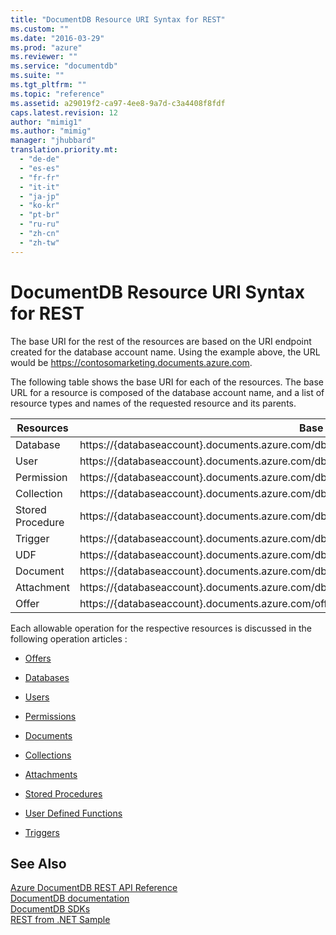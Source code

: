 ```yaml
---
title: "DocumentDB Resource URI Syntax for REST"
ms.custom: ""
ms.date: "2016-03-29"
ms.prod: "azure"
ms.reviewer: ""
ms.service: "documentdb"
ms.suite: ""
ms.tgt_pltfrm: ""
ms.topic: "reference"
ms.assetid: a29019f2-ca97-4ee8-9a7d-c3a4408f8fdf
caps.latest.revision: 12
author: "mimig1"
ms.author: "mimig"
manager: "jhubbard"
translation.priority.mt: 
  - "de-de"
  - "es-es"
  - "fr-fr"
  - "it-it"
  - "ja-jp"
  - "ko-kr"
  - "pt-br"
  - "ru-ru"
  - "zh-cn"
  - "zh-tw"
---
```

# DocumentDB Resource URI Syntax for REST
  The base URI for the rest of the resources are based on the URI endpoint created for the database account name. Using the example above, the URL would be https://contosomarketing.documents.azure.com.  
  
 The following table shows the base URI for each of the resources. The base URL for a resource is composed of the database account name, and a list of resource types and names of the requested resource and its parents.  
  
|**Resources**|**Base URI**|  
|-|-|  
|Database|https://{databaseaccount}.documents.azure.com/dbs/{db}|  
|User|https://{databaseaccount}.documents.azure.com/dbs/{db}/users/{user}|  
|Permission|https://{databaseaccount}.documents.azure.com/dbs/{db}/users/{user}/permissions/{perm}|  
|Collection|https://{databaseaccount}.documents.azure.com/dbs/{db}/colls/{coll}|  
|Stored Procedure|https://{databaseaccount}.documents.azure.com/dbs/{db}/colls/{coll}/sprocs/{sproc}|  
|Trigger|https://{databaseaccount}.documents.azure.com/dbs/{db}/colls/{coll}/triggers/{trigger}|  
|UDF|https://{databaseaccount}.documents.azure.com/dbs/{db}/colls/{coll}/udfs/{udf}|  
|Document|https://{databaseaccount}.documents.azure.com/dbs/{db}/colls/{coll}/docs/{doc}|  
|Attachment|https://{databaseaccount}.documents.azure.com/dbs/{db}/colls/{coll}/docs/{doc}/attachments/{attch}|  
|Offer|https://{databaseaccount}.documents.azure.com/offers/{offer}|  
  
 Each allowable operation for the respective resources is discussed in the following operation articles :  
  
-   [Offers](offers.md)  
  
-   [Databases](databases.md)  
  
-   [Users](users.md)  
  
-   [Permissions](permissions.md)  
  
-   [Documents](documents.md)  
  
-   [Collections](collections.md)  
  
-   [Attachments](attachments.md)  
  
-   [Stored Procedures](stored-procedures.md)  
  
-   [User Defined Functions](user-defined-functions.md)  
  
-   [Triggers](triggers.md)  
  
## See Also  
 [Azure DocumentDB REST API Reference](azure-documentdb-rest-api-reference.md)   
 [DocumentDB documentation](http://azure.microsoft.com/documentation/services/documentdb/)   
 [DocumentDB SDKs](https://azure.microsoft.com/documentation/articles/documentdb-sdk-dotnet/)   
 [REST from .NET Sample](https://github.com/Azure/azure-documentdb-dotnet/tree/master/samples/rest-from-.net)  
  
  